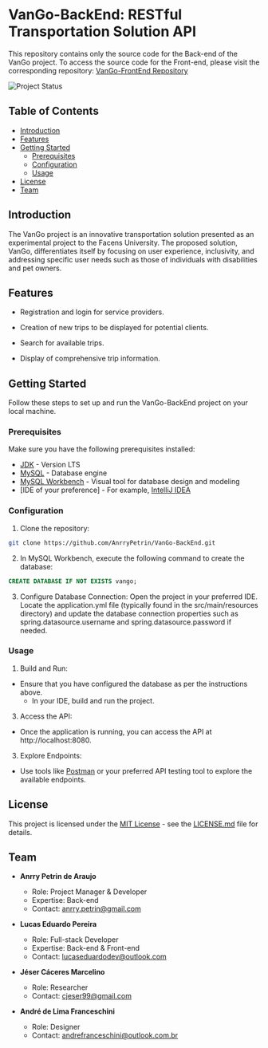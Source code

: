 # VanGo-BackEnd: RESTful Transportation Solution API

This repository contains only the source code for the Back-end of the VanGo project. To access the source code for the Front-end, please visit the corresponding repository:
[VanGo-FrontEnd Repository](https://github.com/DevLucasEduardo/Go-van)

![Project Status](https://img.shields.io/badge/Status-In%20Progress-brightgreen)

## Table of Contents
- [Introduction](#introduction)
- [Features](#features)
- [Getting Started](#getting-started)
  - [Prerequisites](#prerequisites)
  - [Configuration](#configuration)
  - [Usage](#usage)
- [License](#license)
- [Team](#team)

## Introduction

The VanGo project is an innovative transportation solution presented as an experimental project to the Facens University. The proposed solution, VanGo, differentiates itself by focusing on user experience, inclusivity, and addressing specific user needs such as those of individuals with disabilities and pet owners.

## Features

- Registration and login for service providers.
  
- Creation of new trips to be displayed for potential clients.
  
- Search for available trips.
  
- Display of comprehensive trip information.

## Getting Started

Follow these steps to set up and run the VanGo-BackEnd project on your local machine.

### Prerequisites

Make sure you have the following prerequisites installed:

- [JDK](https://www.oracle.com/java/technologies/javase-downloads.html) - Version LTS
- [MySQL](https://www.mysql.com/) - Database engine
- [MySQL Workbench](https://www.mysql.com/products/workbench/) - Visual tool for database design and modeling
- [IDE of your preference] - For example, [IntelliJ IDEA](https://www.jetbrains.com/idea/)

### Configuration

1. Clone the repository:
```bash
git clone https://github.com/AnrryPetrin/VanGo-BackEnd.git
```
2. In MySQL Workbench, execute the following command to create the database:
```sql
CREATE DATABASE IF NOT EXISTS vango;
```
3. Configure Database Connection:
Open the project in your preferred IDE.
Locate the application.yml file (typically found in the src/main/resources directory) and update the database connection properties such as spring.datasource.username and spring.datasource.password if needed.

### Usage

1. Build and Run:
- Ensure that you have configured the database as per the instructions above.
  - In your IDE, build and run the project.

3. Access the API:
- Once the application is running, you can access the API at http://localhost:8080.

3. Explore Endpoints:
- Use tools like [Postman](https://www.postman.com/downloads/) or your preferred API testing tool to explore the available endpoints.

## License

This project is licensed under the [MIT License](https://opensource.org/licenses/MIT) - see the [LICENSE.md](LICENSE.md) file for details.

## Team

- **Anrry Petrin de Araujo**
  - Role: Project Manager & Developer
  - Expertise: Back-end
  - Contact: [anrry.petrin@gmail.com](mailto:anrry.petrin@gmail.com)

- **Lucas Eduardo Pereira**
  - Role: Full-stack Developer
  - Expertise: Back-end & Front-end
  - Contact: [lucaseduardodev@outlook.com](mailto:lucaseduardodev@outlook.com)

- **Jéser Cáceres Marcelino**
  - Role: Researcher
  - Contact: [cjeser99@gmail.com](mailto:cjeser99@gmail.com)

- **André de Lima Franceschini**
  - Role: Designer
  - Contact: [andrefranceschini@outlook.com.br](mailto:andrefranceschini@outlook.com.br) 
